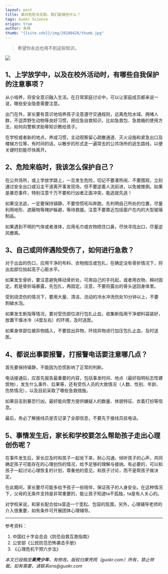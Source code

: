 ```yaml
---
layout: post
title: 面对危险与无助，我们能做些什么？
tags: Guokr Science
origin: true
author: 朱珠
thumb: "{{site.cdn}}/img/20180428/thumb.jpg"
---
```

> 希望你永远也用不到这些知识。

<img src="{{site.cdn}}/img/20180428/001.png">

## 1、上学放学中，以及在校外活动时，有哪些自我保护的注意事项？

从小培养，将安全意识融入生活。在日常家庭讨论中，可以让家庭成员都来说一说，哪些安全隐患需要注意。

出门在外，家长要有意识地培养孩子注意遵守交通规则，远离危险水域、拥堵人群，不逗弄野生动物等良好习惯，把应急自救知识，比如急救包、急救箱的使用方法，如何向警察求助等知识教给孩子。

在学校或者新的地点，养成习惯，主动观察留心疏散通道、灭火设施和紧急出口及楼梯方位等，有时间的话，以散步的形式走一遍常去的公共场所的逃生路线，以便关键时刻能尽快离开。

## 2、危险来临时，我该怎么保护自己？

在公共场所，或上学放学路上，一旦发生危险，切记不要凑热闹、不要围观，立刻通过安全出口或沿主干道离开事发现场，但不要逆着人流前进，以免被推倒。如果是暴恐事件，特别注意千万不要和行凶者正面冲突，能逃就先逃！

如果没法逃，一定要保持镇静，不要惊慌吼叫奔跑，先判明自己所处的位置，尽量利用地形、遮蔽物等掩护躲避，等待救援。注意不要靠近包括窗户在内的大型玻璃制品。

如果遇到不明的气体或者液体，应用毛巾或衣物捂住口鼻，尽快寻找出口，尽量逆风撤离。

## 3、自己或同伴遇险受伤了，如何进行急救？

对于出血的伤口，应用干净的布料、衣物按压或包扎，在确定没有骨折情况下，将出血部位抬起高于心脏水平。

如果发生骨折，要注意避免移动骨折处，可用自己的手托起，或者用衣物、棉衬固定。若是骨折端暴露，先包扎，再固定。注意，不要将露出的骨头送回身体里。

受到烧烫伤的情况下，要用大量、清洁、流动的冷水冲洗伤处10分钟以上，不要刺破水泡。

如果发生断指等情况，要对受伤部位进行包扎止血，收集断指用干净塑料袋装好，放置干燥冰冷（4度左右）的环境，及时送医。

如果身体部位被异物插入，不要拔出异物，环绕异物进行加压包扎止血，及时送医。

## 4、都说出事要报警，打报警电话要注意哪几点？

首先要保持镇静，不能因为恐慌影响了正常的判断。

电话接通后，应首先报告最重要的内容，包括事发时间、地点（最好指明标志性建筑物），发生什么事件、后果等，还有受伤人员的大致情况（人数、性别、年龄、伤势情况），以及目前采取了哪些急救措施。

如果目击到暴恐行凶，最好能向警方提供嫌疑人的数量、体貌特征、衣着打扮等信息。

最后，务必了解接线员是否记录了全部信息，不要先于接线员挂电话。

## 5、事情发生后，家长和学校要怎么帮助孩子走出心理创伤呢？

在事件发生后，家长应及时和孩子一起坐下来，耐心沟通，倾听孩子的心声，共同确定孩子可能存在的心理创伤的情况，给予足够的理解与接纳。有必要的，可以和孩子一起讨论心理恢复的计划，尊重他的意见，和孩子讨论，而不是帮孩子做决定。

在此期间，家长要尽可能多给予孩子一些陪伴，保证孩子的人身安全。在这种情况下，父母的无条件支持是非常重要的，能让孩子知道ta不孤独，ta是有人关心的。

对学校来说，和家长配合给ta营造一个宽松、包容的氛围，另外，心理辅导老师的介入很重要，如有条件可开展团体心理辅导。

<hr>

参考资料：
1. 中国红十字会总会《防恐自救互救指南》
2. 公安部《公民防范恐怖袭击手册》
3. 《心理危机干预六步法》

_本文已投稿至**果壳少年**，有修改。版权归果壳网（guokr.com）所有，禁止转载。如有需要，请联系sns@guokr.com_